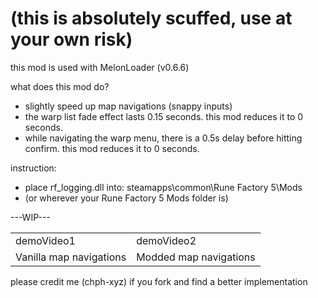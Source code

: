 # (this is absolutely scuffed, use at your own risk)

this mod is used with MelonLoader (v0.6.6)

what does this mod do?
- slightly speed up map navigations (snappy inputs)
- the warp list fade effect lasts 0.15 seconds. this mod reduces it to 0 seconds.
- while navigating the warp menu, there is a 0.5s delay before hitting confirm. this mod reduces it to 0 seconds.

instruction:
- place rf_logging.dll into: steamapps\common\Rune Factory 5\Mods
- (or wherever your Rune Factory 5 Mods folder is)

---WIP---

<table>
  <tr>
    <td>demoVideo1</td>
    <td>demoVideo2</td>
  </tr>
  <tr>
    <td>Vanilla map navigations</td>
    <td>Modded map navigations</td>
  </tr>
</table>

please credit me (chph-xyz) if you fork and find a better implementation
